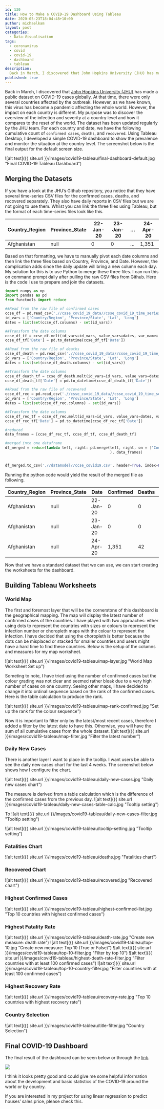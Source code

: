 ```yaml
---
id: 130
title: How to Make a COVID-19 Dashboard Using Tableau
date: 2020-05-23T18:04:48+10:00
author: michaelkam
layout: post
categories:
  - Data-Visualisation
tags:
  - coronavirus
  - covid
  - covid-19
  - dashboard
  - tableau
description:
  Back in March, I discovered that John Hopkins University (JHU) has made a public dataset on COVID-19 cases globally. In general, for each country and date, we have the following cumulative count of `confirmed cases`, `deaths`, and `recovered`. Using Tableau Desktop, I developed a simple COVID-19 dashboard to show the prevalence and monitor the situation at the country level. 
published: true
---
```


Back in March, I discovered that [John Hopkins University (JHU)](https://github.com/CSSEGISandData/COVID-19) has made a public dataset on COVID-19 cases globally. At that time, there were only several countries affected by the outbreak. However, as we have known, this virus has become a pandemic affecting the whole world. However, the impact on each country is different. My purpose was to discover the overview of the infection and severity at a country level and how it compares to the reset of the world. The dataset has been updated regularly by the JHU team. For each country and date, we have the following cumulative count of `confirmed cases`, `deaths`, and `recovered`. Using Tableau Desktop, I developed a simple COVID-19 dashboard to show the prevalence and monitor the situation at the country level. The screenshot below is the final output for the default screen size.

![alt text]({{ site.url }}/images/covid19-tableau/final-dashboard-default.jpg "Final COVID-19 Tableau Dashboard")


## Merging the Datasets

If you have a look at the JHU&#8217;s Github repository, you notice that they have several time-series CSV files for the confirmed cases, deaths, and recovered separately. They also have daily reports in CSV files but we are not going to use them. Whilst you can link the three files using Tableau, but the format of each time-series files look like this.


|Country_Region|Province_State|22-Jan-20|23-Jan-20|…|24-Apr-20|
|--- |--- |--- |--- |--- |--- |
|Afghanistan|null|0|0|…|1,351|


Based on that formatting, we have to manually pivot each date columns and then link the three files based on Country, Province, and Date. However, the complication adds since the daily update will bring a new column each day. My solution for this is to use Python to merge these three files. I can run this on command prompt daily after pulling the raw CSV files from Github. Here is the code I use to prepare and join the datasets.

  
~~~ python
import numpy as np
import pandas as pd
from functools import reduce

##Read from the raw file of confirmed cases
ccse_df = pd.read_csv('.//csse_covid_19_data//csse_covid_19_time_series//time_series_covid19_confirmed_global.csv', header=0)
id_vars = ['Country/Region', 'Province/State', 'Lat', 'Long']
dates = list(set(ccse_df.columns) - set(id_vars))

##Transform the date columns
ccse_df_tf = ccse_df.melt(id_vars=id_vars, value_vars=dates, var_name='Date', value_name='Confirmed')
ccse_df_tf['Date'] = pd.to_datetime(ccse_df_tf['Date'])

##Read from the raw file of deaths
ccse_df_death = pd.read_csv('.//csse_covid_19_data//csse_covid_19_time_series//time_series_covid19_deaths_global.csv', header=0)
id_vars = ['Country/Region', 'Province/State', 'Lat', 'Long']
dates = list(set(ccse_df_death.columns) - set(id_vars))

##Transform the date columns
ccse_df_death_tf = ccse_df_death.melt(id_vars=id_vars, value_vars=dates, var_name='Date', value_name='Deaths')
ccse_df_death_tf['Date'] = pd.to_datetime(ccse_df_death_tf['Date'])

##Read from the raw file of recovered
ccse_df_rec = pd.read_csv('.//csse_covid_19_data//csse_covid_19_time_series//time_series_covid19_recovered_global.csv', header=0)
id_vars = ['Country/Region', 'Province/State', 'Lat', 'Long']
dates = list(set(ccse_df_rec.columns) - set(id_vars))

##Transform the date columns
ccse_df_rec_tf = ccse_df_rec.melt(id_vars=id_vars, value_vars=dates, var_name='Date', value_name='Recovered')
ccse_df_rec_tf['Date'] = pd.to_datetime(ccse_df_rec_tf['Date'])

#reduced
data_frames = [ccse_df_rec_tf, ccse_df_tf, ccse_df_death_tf]

#merged into one dataframe
df_merged = reduce(lambda left, right: pd.merge(left, right, on = ['Country/Region', 'Province/State', 'Date', 'Lat', 'Long'], how='outer', 
                                                ), data_frames)


df_merged.to_csv('.//datamodel//ccse_covid19.csv', header=True, index=False)
~~~
      


Running the python code would yield the result of the merged file as following.

|Country_Region|Province_State|Date|Confirmed|Deaths|Recovered|
|--- |--- |--- |--- |--- |--- |
|Afghanistan|null|22-Jan-20|0|0|0|
|Afghanistan|null|23-Jan-20|0|0|0|
|Afghanistan|null|24-Apr-20|1,351|42|179|

Now that we have a standard dataset that we can use, we can start creating the worksheets for the dashboard.

## Building Tableau Worksheets

### World Map
The first and foremost layer that will be the cornerstone of this dashboard is the geographical mapping. The map will display the latest number of confirmed cases of the countries. I have played with two approaches: either using dots to represent the countries with sizes or colours to represent the infection number or choropleth maps with the colour to represent the infection. I have decided that using the choropleth is better because the dots can be misplaced or stacked for smaller countries and users might have a hard time to find these countries. Below is the setup of the columns and measures for my map worksheet.

![alt text]({{ site.url }}/images/covid19-tableau/map-layer.jpg "World Map Worksheet Set up")

Someting to note, I have tried using the number of confirmed cases but the colour grading was not clear and seemed rather bleak due to a very high number of cases on one country. Seeing other maps, I have decided to change it into ordinal sequence based on the rank of the confirmed cases. Here is the table calculation to produce the rank.

![alt text]({{ site.url }}/images/covid19-tableau/map-rank-confirmed.jpg "Set up the rank for the colour sequence")

Now it is important to filter only by the latest/most recent cases, therefore I added a filter by the latest date to have this. Otherwise, you will have the sum of all cumulative cases from the whole dataset.
![alt text]({{ site.url }}/images/covid19-tableau/map-filter.jpg "Filter the latest number")

### Daily New Cases
There is another layer I want to place in the tooltip. I want users be able to see the daily new cases chart for the last 4 weeks. The screenshot below shows how I configure the chart.

![alt text]({{ site.url }}/images/covid19-tableau/daily-new-cases.jpg "Daily new cases chart")

The measure is derived from a table calculation which is the difference of the confirmed cases from the previous day.
![alt text]({{ site.url }}/images/covid19-tableau/daily-new-cases-table-calc.jpg "Tooltip setting")

To 
![alt text]({{ site.url }}/images/covid19-tableau/daily-new-cases-filter.jpg "Tooltip setting")


![alt text]({{ site.url }}/images/covid19-tableau/tooltip-setting.jpg "Tooltip setting")


### Fatalities Chart
![alt text]({{ site.url }}/images/covid19-tableau/deaths.jpg "Fatalities chart")

### Recovered Chart
![alt text]({{ site.url }}/images/covid19-tableau/recovered.jpg "Recovered chart")


### Highest Confirmed Cases
![alt text]({{ site.url }}/images/covid19-tableau/highest-confirmed-list.jpg "Top 10 countries with highest confirmed cases")


### Highest Fatality Rate
![alt text]({{ site.url }}/images/covid19-tableau/death-rate.jpg "Create new measure: death rate")
![alt text]({{ site.url }}/images/covid19-tableau/top-10.jpg "Create new measure: Top 10 (True or False)")
![alt text]({{ site.url }}/images/covid19-tableau/top-10-filter.jpg "Filter by top 10")
![alt text]({{ site.url }}/images/covid19-tableau/highest-death-rate-filter.jpg "Filter countries with at least 100 confirmed cases")
![alt text]({{ site.url }}/images/covid19-tableau/top-10-country-filter.jpg "Filter countries with at least 100 confirmed cases")


### Highest Recovery Rate
![alt text]({{ site.url }}/images/covid19-tableau/recovery-rate.jpg "Top 10 countries with highest recovery rate")

### Country Selection
![alt text]({{ site.url }}/images/covid19-tableau/title-filter.jpg "Country Selection")


## Final COVID-19 Dashboard

The final result of the dashboard can be seen below or through the [link](https://public.tableau.com/views/COVID19_15847816916750/CoronaDashboard?:display_count=y&publish=yes&:origin=viz_share_link).

<div class='tableauPlaceholder' id='viz1591073591322' style='position: relative'>
    <noscript>
        <a href='#'><img alt=' ' src='https:&#47;&#47;public.tableau.com&#47;static&#47;images&#47;CO&#47;COVID19_15847816916750&#47;CoronaDashboard&#47;1_rss.png' style='border: none' /></a>
    </noscript>
<object class='tableauViz'  style='display:none;'>
    <param name='host_url' value='https%3A%2F%2Fpublic.tableau.com%2F' /> <param name='embed_code_version' value='3' /> <param name='site_root' value='' /><param name='name' value='COVID19_15847816916750&#47;CoronaDashboard' /><param name='tabs' value='no' /><param name='toolbar' value='yes' /><param name='static_image' value='https:&#47;&#47;public.tableau.com&#47;static&#47;images&#47;CO&#47;COVID19_15847816916750&#47;CoronaDashboard&#47;1.png' /> <param name='animate_transition' value='yes' /><param name='display_static_image' value='yes' /><param name='display_spinner' value='yes' /><param name='display_overlay' value='yes' /><param name='display_count' value='yes' /><param name='filter' value='publish=yes' />
</object>
</div>
<script type='text/javascript'>
  var divElement = document.getElementById('viz1591073591322');                    
  var vizElement = divElement.getElementsByTagName('object')[0];                    
  if ( divElement.offsetWidth > 800 ) { vizElement.style.width='100%';vizElement.style.height=(divElement.offsetWidth*0.75)+'px';} else if ( divElement.offsetWidth > 500 ) { vizElement.style.width='100%';vizElement.style.height=(divElement.offsetWidth*0.75)+'px';} else { vizElement.style.width='100%';vizElement.style.height='1927px';}                     
  var scriptElement = document.createElement('script');                    
  scriptElement.src = 'https://public.tableau.com/javascripts/api/viz_v1.js';                    
  vizElement.parentNode.insertBefore(scriptElement, vizElement); 
</script>



I think it looks pretty good and could give me some helpful information about the development and basic statistics of the COVID-19 around the world or by country. 

If you are interested in my project for using linear regression to predict houses&#8217; sales price, please check this.
